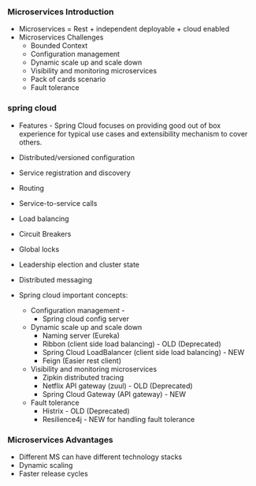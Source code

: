 ### Microservices Introduction

- Microservices = Rest + independent deployable + cloud enabled
- Microservices Challenges
  - Bounded Context
  - Configuration management
  - Dynamic scale up and scale down
  - Visibility and monitoring microservices
  - Pack of cards scenario
  - Fault tolerance

### spring cloud

- Features - Spring Cloud focuses on providing good out of box experience for typical use cases and extensibility mechanism to cover others.
 - Distributed/versioned configuration
 - Service registration and discovery
 - Routing
 - Service-to-service calls
 - Load balancing
 - Circuit Breakers
 - Global locks
 - Leadership election and cluster state
 - Distributed messaging

- Spring cloud important concepts:
  - Configuration management - 
    - Spring cloud config server
  - Dynamic scale up and scale down 
    - Naming server (Eureka)
    - Ribbon (client side load balancing) - OLD (Deprecated)
    - Spring Cloud LoadBalancer (client side load balancing) - NEW
    - Feign (Easier rest client)
  - Visibility and monitoring microservices
    - Zipkin distributed tracing
    - Netflix API gateway (zuul) - OLD (Deprecated)
    - Spring Cloud Gateway (API gateway) - NEW
  - Fault tolerance
    - Histrix - OLD (Deprecated)
    - Resilience4j - NEW for handling fault tolerance

### Microservices Advantages

- Different MS can have different technology stacks
- Dynamic scaling
- Faster release cycles

### 

